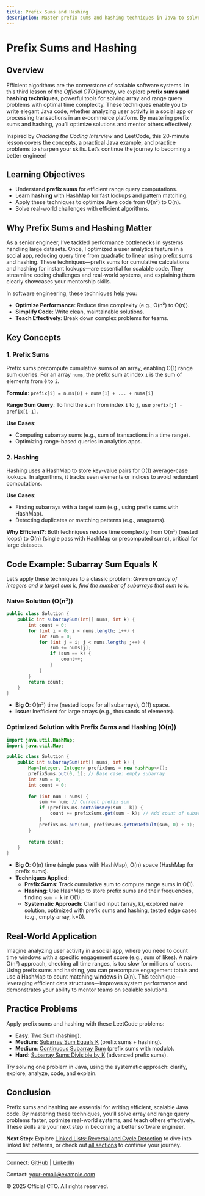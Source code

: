 ```yaml
---
title: Prefix Sums and Hashing
description: Master prefix sums and hashing techniques in Java to solve array and range query problems efficiently, with practical examples for better software engineering.
---
```


# Prefix Sums and Hashing

## Overview
Efficient algorithms are the cornerstone of scalable software systems. In this third lesson of the *Official CTO* journey, we explore **prefix sums and hashing techniques**, powerful tools for solving array and range query problems with optimal time complexity. These techniques enable you to write elegant Java code, whether analyzing user activity in a social app or processing transactions in an e-commerce platform. By mastering prefix sums and hashing, you’ll optimize solutions and mentor others effectively.

Inspired by *Cracking the Coding Interview* and LeetCode, this 20-minute lesson covers the concepts, a practical Java example, and practice problems to sharpen your skills. Let’s continue the journey to becoming a better engineer!

## Learning Objectives
- Understand **prefix sums** for efficient range query computations.
- Learn **hashing** with HashMap for fast lookups and pattern matching.
- Apply these techniques to optimize Java code from O(n²) to O(n).
- Solve real-world challenges with efficient algorithms.

## Why Prefix Sums and Hashing Matter
As a senior engineer, I’ve tackled performance bottlenecks in systems handling large datasets. Once, I optimized a user analytics feature in a social app, reducing query time from quadratic to linear using prefix sums and hashing. These techniques—prefix sums for cumulative calculations and hashing for instant lookups—are essential for scalable code. They streamline coding challenges and real-world systems, and explaining them clearly showcases your mentorship skills.

In software engineering, these techniques help you:
- **Optimize Performance**: Reduce time complexity (e.g., O(n²) to O(n)).
- **Simplify Code**: Write clean, maintainable solutions.
- **Teach Effectively**: Break down complex problems for teams.

## Key Concepts
### 1. Prefix Sums
Prefix sums precompute cumulative sums of an array, enabling O(1) range sum queries. For an array `nums`, the prefix sum at index `i` is the sum of elements from `0` to `i`.

**Formula**: `prefix[i] = nums[0] + nums[1] + ... + nums[i]`

**Range Sum Query**: To find the sum from index `i` to `j`, use `prefix[j] - prefix[i-1]`.

**Use Cases**:
- Computing subarray sums (e.g., sum of transactions in a time range).
- Optimizing range-based queries in analytics apps.

### 2. Hashing
Hashing uses a HashMap to store key-value pairs for O(1) average-case lookups. In algorithms, it tracks seen elements or indices to avoid redundant computations.

**Use Cases**:
- Finding subarrays with a target sum (e.g., using prefix sums with HashMap).
- Detecting duplicates or matching patterns (e.g., anagrams).

**Why Efficient?**: Both techniques reduce time complexity from O(n²) (nested loops) to O(n) (single pass with HashMap or precomputed sums), critical for large datasets.

## Code Example: Subarray Sum Equals K
Let’s apply these techniques to a classic problem: *Given an array of integers and a target sum k, find the number of subarrays that sum to k.*

### Naive Solution (O(n²))
```java
public class Solution {
    public int subarraySum(int[] nums, int k) {
        int count = 0;
        for (int i = 0; i < nums.length; i++) {
            int sum = 0;
            for (int j = i; j < nums.length; j++) {
                sum += nums[j];
                if (sum == k) {
                    count++;
                }
            }
        }
        return count;
    }
}
```
- **Big O**: O(n²) time (nested loops for all subarrays), O(1) space.
- **Issue**: Inefficient for large arrays (e.g., thousands of elements).

### Optimized Solution with Prefix Sums and Hashing (O(n))
```java
import java.util.HashMap;
import java.util.Map;

public class Solution {
    public int subarraySum(int[] nums, int k) {
        Map<Integer, Integer> prefixSums = new HashMap<>();
        prefixSums.put(0, 1); // Base case: empty subarray
        int sum = 0;
        int count = 0;
        
        for (int num : nums) {
            sum += num; // Current prefix sum
            if (prefixSums.containsKey(sum - k)) {
                count += prefixSums.get(sum - k); // Add count of subarrays summing to k
            }
            prefixSums.put(sum, prefixSums.getOrDefault(sum, 0) + 1);
        }
        
        return count;
    }
}
```
- **Big O**: O(n) time (single pass with HashMap), O(n) space (HashMap for prefix sums).
- **Techniques Applied**:
  - **Prefix Sums**: Track cumulative sum to compute range sums in O(1).
  - **Hashing**: Use HashMap to store prefix sums and their frequencies, finding `sum - k` in O(1).
  - **Systematic Approach**: Clarified input (array, k), explored naive solution, optimized with prefix sums and hashing, tested edge cases (e.g., empty array, k=0).

## Real-World Application
Imagine analyzing user activity in a social app, where you need to count time windows with a specific engagement score (e.g., sum of likes). A naive O(n²) approach, checking all time ranges, is too slow for millions of users. Using prefix sums and hashing, you can precompute engagement totals and use a HashMap to count matching windows in O(n). This technique—leveraging efficient data structures—improves system performance and demonstrates your ability to mentor teams on scalable solutions.

## Practice Problems
Apply prefix sums and hashing with these LeetCode problems:
- **Easy**: [Two Sum](https://leetcode.com/problems/two-sum/) (hashing).
- **Medium**: [Subarray Sum Equals K](https://leetcode.com/problems/subarray-sum-equals-k/) (prefix sums + hashing).
- **Medium**: [Continuous Subarray Sum](https://leetcode.com/problems/continuous-subarray-sum/) (prefix sums with modulo).
- **Hard**: [Subarray Sums Divisible by K](https://leetcode.com/problems/subarray-sums-divisible-by-k/) (advanced prefix sums).

Try solving one problem in Java, using the systematic approach: clarify, explore, analyze, code, and explain.

## Conclusion
Prefix sums and hashing are essential for writing efficient, scalable Java code. By mastering these techniques, you’ll solve array and range query problems faster, optimize real-world systems, and teach others effectively. These skills are your next step in becoming a better software engineer.

**Next Step**: Explore [Linked Lists: Reversal and Cycle Detection](/interview-section/algorithms/linked-lists-reversal-cycle-detection) to dive into linked list patterns, or check out [all sections](/interview-section/) to continue your journey.

---

<footer>
  <p>Connect: <a href="https://github.com/your-profile">GitHub</a> | <a href="https://linkedin.com/in/your-profile">LinkedIn</a></p>
  <p>Contact: <a href="mailto:your-email@example.com">your-email@example.com</a></p>
  <p>&copy; 2025 Official CTO. All rights reserved.</p>
</footer>